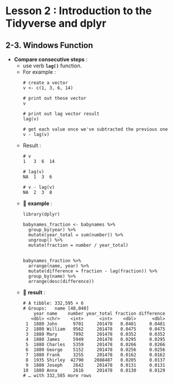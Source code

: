 # Lesson 2 : Introduction to the Tidyverse and dplyr

## 2-3. Windows Function

* __Compare consecutive steps__ :
  * use verb **`lag()`** function.
  * For example :
    ```
    # create a vector
    v <- c(1, 3, 6, 14)
    
    # print out these vector
    v
    
    # print out lag vector result
    lag(v)
    
    # get each value once we've subtracted the previous one
    v - lag(v)
    ```
  * Result :
    ```
    # v
    1   3  6  14
    
    # lag(v)
    NA  1  3  6
    
    # v - lag(v)
    NA  2  3  8
    ```
  * 📝 **example** : 
    ```
    library(dplyr)

    babynames_fraction <- babynames %>%
      group_by(year) %>%
      mutate(year_total = sum(number)) %>%
      ungroup() %>%
      mutate(fraction = number / year_total)


    babynames_fraction %>%
      arrange(name, year) %>%
      mutate(difference = fraction - lag(fraction)) %>%
      group_by(name) %>%
      arrange(desc(difference))
    ```
  * 🔎 **result** :
    ```
    # A tibble: 332,595 × 6
    # Groups:   name [48,040]
        year name    number year_total fraction difference
       <dbl> <chr>    <int>      <int>    <dbl>      <dbl>
     1  1880 John      9701     201478   0.0481     0.0481
     2  1880 William   9562     201478   0.0475     0.0475
     3  1880 Mary      7092     201478   0.0352     0.0352
     4  1880 James     5949     201478   0.0295     0.0295
     5  1880 Charles   5359     201478   0.0266     0.0266
     6  1880 George    5152     201478   0.0256     0.0256
     7  1880 Frank     3255     201478   0.0162     0.0162
     8  1935 Shirley  42790    2088487   0.0205     0.0137
     9  1880 Joseph    2642     201478   0.0131     0.0131
    10  1880 Anna      2616     201478   0.0130     0.0129
    # … with 332,585 more rows
    ```
